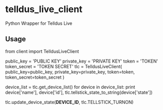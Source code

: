 # telldus_live_client
Python Wrapper for Telldus Live


## Usage

from client import TelldusLiveClient

public_key = 'PUBLIC KEY'
private_key = 'PRIVATE KEY'
token = 'TOKEN'
token_secret = 'TOKEN SECRET'
tlc = TelldusLiveClient(
    public_key=public_key, private_key=private_key,
    token=token, token_secret=token_secret
)

device_list = tlc.get_device_list()
for device in device_list:
    print device['name'], device['id'], tlc.tellstick_state_to_string(device['state'])

tlc.update_device_state(**DEVICE_ID**, tlc.TELLSTICK_TURNON)
